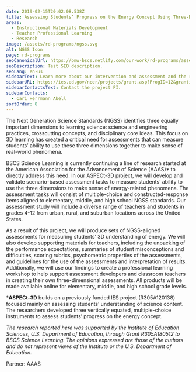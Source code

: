```yaml
---
date: 2019-02-15T20:02:08.538Z
title: Assessing Students’ Progress on the Energy Concept Using Three-Dimensional Items (ASPECt-3D)
areas:
  - Instructional Materials Development
  - Teacher Professional Learning
  - Research
image: /assets/rd-programs/ngss.svg
alt: NGSS Icon
page: rd-programs
seoCanonicalUrl: https://bmw-bscs.netlify.com/our-work/rd-programs/assessing-students-progress-on-the-energy-concept-using-three-dimensional-items-aspect-3d
seoDescription: Test SEO description.
seoLang: en-us
sidebarText: Learn more about our intervention and assessment and the research design and methods.
sidebarURL: https://ies.ed.gov/ncer/projects/grant.asp?ProgID=12&grantid=1939&NameID=56
sidebarContactsText: Contact the project PI.
sidebarContacts:
  - Cari Herrmann Abell
sortOrder: 8
---
```


The Next Generation Science Standards (NGSS) identifies three equally important dimensions to learning science: science and engineering practices, crosscutting concepts, and disciplinary core ideas. This focus on 3D learning has created a critical need for assessments that can measure students’ ability to use these three dimensions together to make sense of real-world phenomena.

BSCS Science Learning is currently continuing a line of research started at the American Association for the Advancement of Science (AAAS)* to directly address this need. In our ASPECt-3D project, we will develop and validate scenario-based assessment tasks to measure students’ ability to use the three dimensions to make sense of energy-related phenomena. The assessment tasks will consist of multiple-choice and constructed-response items aligned to elementary, middle, and high school NGSS standards. Our assessment study will include a diverse range of teachers and students in grades 4-12 from urban, rural, and suburban locations across the United States.

As a result of this project, we will produce sets of NGSS-aligned assessments for measuring students’ 3D understanding of energy. We will also develop supporting materials for teachers, including the unpacking of the performance expectations, summaries of student misconceptions and difficulties, scoring rubrics, psychometric properties of the assessments, and guidelines for the use of the assessments and interpretation of results. Additionally, we will use our findings to create a professional learning workshop to help support assessment developers and classroom teachers in creating their own three-dimensional assessments. All products will be made available online for elementary, middle, and high school grade levels.

***ASPECt-3D** builds on a previously funded IES project (R305A120138) focused mainly on assessing students’ understanding of science content. The researchers developed three vertically equated, multiple-choice instruments to assess students’ progress on the energy concept.

*The research reported here was supported by the Institute of Education Sciences, U.S. Department of Education, through Grant R305A180512 to BSCS Science Learning. The opinions expressed are those of the authors and do not represent views of the Institute or the U.S. Department of Education.*

Partner: AAAS
